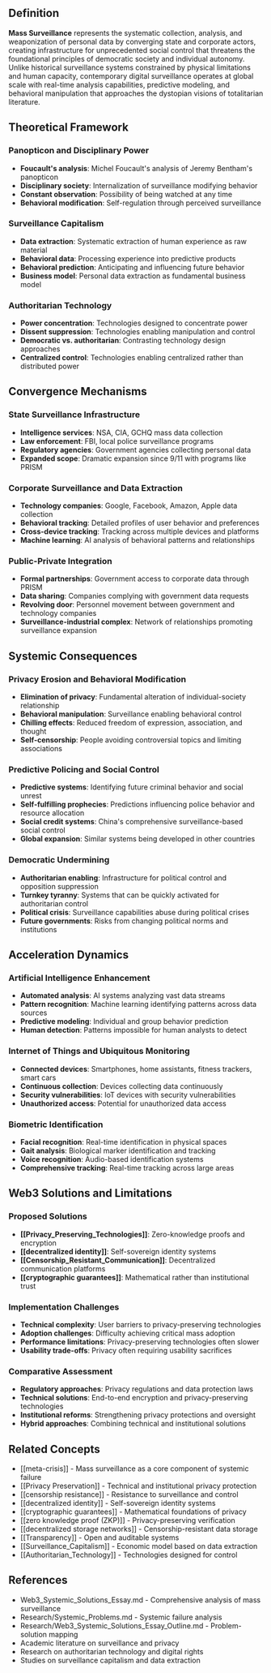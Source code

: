
## Definition

**Mass Surveillance** represents the systematic collection, analysis, and weaponization of personal data by converging state and corporate actors, creating infrastructure for unprecedented social control that threatens the foundational principles of democratic society and individual autonomy. Unlike historical surveillance systems constrained by physical limitations and human capacity, contemporary digital surveillance operates at global scale with real-time analysis capabilities, predictive modeling, and behavioral manipulation that approaches the dystopian visions of totalitarian literature.

## Theoretical Framework

### Panopticon and Disciplinary Power
- **Foucault's analysis**: Michel Foucault's analysis of Jeremy Bentham's panopticon
- **Disciplinary society**: Internalization of surveillance modifying behavior
- **Constant observation**: Possibility of being watched at any time
- **Behavioral modification**: Self-regulation through perceived surveillance

### Surveillance Capitalism
- **Data extraction**: Systematic extraction of human experience as raw material
- **Behavioral data**: Processing experience into predictive products
- **Behavioral prediction**: Anticipating and influencing future behavior
- **Business model**: Personal data extraction as fundamental business model

### Authoritarian Technology
- **Power concentration**: Technologies designed to concentrate power
- **Dissent suppression**: Technologies enabling manipulation and control
- **Democratic vs. authoritarian**: Contrasting technology design approaches
- **Centralized control**: Technologies enabling centralized rather than distributed power

## Convergence Mechanisms

### State Surveillance Infrastructure
- **Intelligence services**: NSA, CIA, GCHQ mass data collection
- **Law enforcement**: FBI, local police surveillance programs
- **Regulatory agencies**: Government agencies collecting personal data
- **Expanded scope**: Dramatic expansion since 9/11 with programs like PRISM

### Corporate Surveillance and Data Extraction
- **Technology companies**: Google, Facebook, Amazon, Apple data collection
- **Behavioral tracking**: Detailed profiles of user behavior and preferences
- **Cross-device tracking**: Tracking across multiple devices and platforms
- **Machine learning**: AI analysis of behavioral patterns and relationships

### Public-Private Integration
- **Formal partnerships**: Government access to corporate data through PRISM
- **Data sharing**: Companies complying with government data requests
- **Revolving door**: Personnel movement between government and technology companies
- **Surveillance-industrial complex**: Network of relationships promoting surveillance expansion

## Systemic Consequences

### Privacy Erosion and Behavioral Modification
- **Elimination of privacy**: Fundamental alteration of individual-society relationship
- **Behavioral manipulation**: Surveillance enabling behavioral control
- **Chilling effects**: Reduced freedom of expression, association, and thought
- **Self-censorship**: People avoiding controversial topics and limiting associations

### Predictive Policing and Social Control
- **Predictive systems**: Identifying future criminal behavior and social unrest
- **Self-fulfilling prophecies**: Predictions influencing police behavior and resource allocation
- **Social credit systems**: China's comprehensive surveillance-based social control
- **Global expansion**: Similar systems being developed in other countries

### Democratic Undermining
- **Authoritarian enabling**: Infrastructure for political control and opposition suppression
- **Turnkey tyranny**: Systems that can be quickly activated for authoritarian control
- **Political crisis**: Surveillance capabilities abuse during political crises
- **Future governments**: Risks from changing political norms and institutions

## Acceleration Dynamics

### Artificial Intelligence Enhancement
- **Automated analysis**: AI systems analyzing vast data streams
- **Pattern recognition**: Machine learning identifying patterns across data sources
- **Predictive modeling**: Individual and group behavior prediction
- **Human detection**: Patterns impossible for human analysts to detect

### Internet of Things and Ubiquitous Monitoring
- **Connected devices**: Smartphones, home assistants, fitness trackers, smart cars
- **Continuous collection**: Devices collecting data continuously
- **Security vulnerabilities**: IoT devices with security vulnerabilities
- **Unauthorized access**: Potential for unauthorized data access

### Biometric Identification
- **Facial recognition**: Real-time identification in physical spaces
- **Gait analysis**: Biological marker identification and tracking
- **Voice recognition**: Audio-based identification systems
- **Comprehensive tracking**: Real-time tracking across large areas

## Web3 Solutions and Limitations

### Proposed Solutions
- **[[Privacy_Preserving_Technologies]]**: Zero-knowledge proofs and encryption
- **[[decentralized identity]]**: Self-sovereign identity systems
- **[[Censorship_Resistant_Communication]]**: Decentralized communication platforms
- **[[cryptographic guarantees]]**: Mathematical rather than institutional trust

### Implementation Challenges
- **Technical complexity**: User barriers to privacy-preserving technologies
- **Adoption challenges**: Difficulty achieving critical mass adoption
- **Performance limitations**: Privacy-preserving technologies often slower
- **Usability trade-offs**: Privacy often requiring usability sacrifices

### Comparative Assessment
- **Regulatory approaches**: Privacy regulations and data protection laws
- **Technical solutions**: End-to-end encryption and privacy-preserving technologies
- **Institutional reforms**: Strengthening privacy protections and oversight
- **Hybrid approaches**: Combining technical and institutional solutions

## Related Concepts

- [[meta-crisis]] - Mass surveillance as a core component of systemic failure
- [[Privacy Preservation]] - Technical and institutional privacy protection
- [[censorship resistance]] - Resistance to surveillance and control
- [[decentralized identity]] - Self-sovereign identity systems
- [[cryptographic guarantees]] - Mathematical foundations of privacy
- [[zero knowledge proof (ZKP)]] - Privacy-preserving verification
- [[decentralized storage networks]] - Censorship-resistant data storage
- [[Transparency]] - Open and auditable systems
- [[Surveillance_Capitalism]] - Economic model based on data extraction
- [[Authoritarian_Technology]] - Technologies designed for control

## References

- Web3_Systemic_Solutions_Essay.md - Comprehensive analysis of mass surveillance
- Research/Systemic_Problems.md - Systemic failure analysis
- Research/Web3_Systemic_Solutions_Essay_Outline.md - Problem-solution mapping
- Academic literature on surveillance and privacy
- Research on authoritarian technology and digital rights
- Studies on surveillance capitalism and data extraction